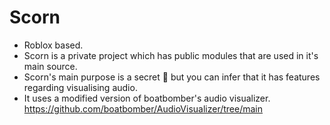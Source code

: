 # Scorn
- Roblox based.
- Scorn is a private project which has public modules that are used in it's main source.
- Scorn's main purpose is a secret 🤫 but you can infer that it has features regarding visualising audio.
- It uses a modified version of boatbomber's audio visualizer. https://github.com/boatbomber/AudioVisualizer/tree/main 
